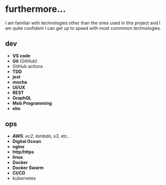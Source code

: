 # furthermore...

I am familiar with technologies other than the ones used in this project and I am quite confident I can get up to speed with most commmon technologies.

## dev
- **VS code**
- **Git** (GitHub)
- GitHub actions
- **TDD** 
- **jest**
- **mocha**
- **UI/UX**
- **REST**
- **GraphQL**
- **Mob Programming**
- **elm**

## ops
- **AWS**:  _ec2_, _lambda_, _s3_, etc..
- **Digital Ocean**
- **nginx**
- **http/https**
- **linux**
- **Docker**
- **Docker Swarm**
- **CI/CD**
- kubernetes